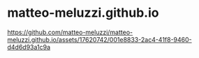 # matteo-meluzzi.github.io




https://github.com/matteo-meluzzi/matteo-meluzzi.github.io/assets/17620742/001e8833-2ac4-41f8-9460-d4d6d93a1c9a

